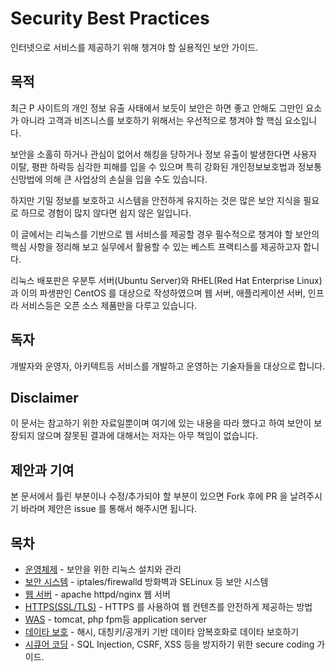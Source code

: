 # Security Best Practices

인터넷으로 서비스를 제공하기 위해 챙겨야 할 실용적인 보안 가이드.

## 목적
최근 P 사이트의 개인 정보 유출 사태에서 보듯이 보안은 하면 좋고 안해도 그만인 요소가 아니라 고객과 비즈니스를 보호하기 위해서는 우선적으로 챙겨야 할 핵심 요소입니다.
 
보안을 소홀히 하거나 관심이 없어서 해킹을 당하거나 정보 유출이 발생한다면 사용자 이탈, 평판 하락등 심각한 피해를 입을 수 있으며 특히 강화된 개인정보보호법과 정보통신망법에 의해 큰 사업상의 손실을 입을 수도 있습니다.
 
하지만 기밀 정보를 보호하고 시스템을 안전하게 유지하는 것은 많은 보안 지식을 필요로 하므로 경험이 많지 않다면 쉽지 않은 일입니다.

이 글에서는 리눅스를 기반으로 웹 서비스를 제공할 경우 필수적으로 챙겨야 할 보안의 핵심 사항을 정리해 보고 실무에서 활용할 수 있는 베스트 프랙티스를 제공하고자 합니다.

리눅스 배포판은 우분투 서버(Ubuntu Server)와 RHEL(Red Hat Enterprise Linux)과 이의 파생판인 CentOS 를 대상으로 작성하였으며 웹 서버, 애플리케이션 서버, 인프라 서비스등은 오픈 소스 제품만을 다루고 있습니다.


## 독자
개발자와 운영자, 아키텍트등 서비스를 개발하고 운영하는 기술자들을 대상으로 합니다.


## Disclaimer
이 문서는 참고하기 위한 자료일뿐이며 여기에 있는 내용을 따라 했다고 하여 보안이 보장되지 않으며 잘못된 결과에 대해서는 저자는 아무 책임이 없습니다.

## 제안과 기여
본 문서에서 틀린 부분이나 수정/추가되야 할 부분이 있으면 Fork 후에 PR 을 날려주시기 바라며 제안은 issue 를 통해서 해주시면 됩니다.


## 목차 
* [운영체제](linux.md) - 보안을 위한 리눅스 설치와 관리
* [보안 시스템](firewall-selinux.md) - iptales/firewalld 방화벽과 SELinux 등 보안 시스템
* [웹 서버](web-server.md) - apache httpd/nginx 웹 서버
* [HTTPS(SSL/TLS)](https.md) - HTTPS 를 사용하여 웹 컨텐츠를 안전하게 제공하는 방법
* [WAS](web-app-server.md) - tomcat, php fpm등 application server
* [데이타 보호](encryption.md) - 해시, 대칭키/공개키 기반 데이타 암복호화로 데이타 보호하기
* [시큐어 코딩](secure-coding.md) - SQL Injection, CSRF, XSS 등을 방지하기 위한 secure coding 가이드.


